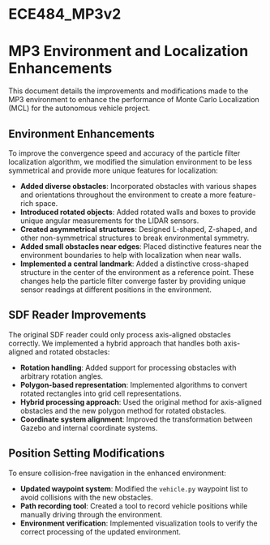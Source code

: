 # ECE484_MP3v2
# MP3 Environment and Localization Enhancements

This document details the improvements and modifications made to the MP3 environment to enhance the performance of Monte Carlo Localization (MCL) for the autonomous vehicle project.

## Environment Enhancements

To improve the convergence speed and accuracy of the particle filter localization algorithm, we modified the simulation environment to be less symmetrical and provide more unique features for localization:

- **Added diverse obstacles**: Incorporated obstacles with various shapes and orientations throughout the environment to create a more feature-rich space.
- **Introduced rotated objects**: Added rotated walls and boxes to provide unique angular measurements for the LIDAR sensors.
- **Created asymmetrical structures**: Designed L-shaped, Z-shaped, and other non-symmetrical structures to break environmental symmetry.
- **Added small obstacles near edges**: Placed distinctive features near the environment boundaries to help with localization when near walls.
- **Implemented a central landmark**: Added a distinctive cross-shaped structure in the center of the environment as a reference point.
These changes help the particle filter converge faster by providing unique sensor readings at different positions in the environment.

## SDF Reader Improvements

The original SDF reader could only process axis-aligned obstacles correctly. We implemented a hybrid approach that handles both axis-aligned and rotated obstacles:

- **Rotation handling**: Added support for processing obstacles with arbitrary rotation angles.
- **Polygon-based representation**: Implemented algorithms to convert rotated rectangles into grid cell representations.
- **Hybrid processing approach**: Used the original method for axis-aligned obstacles and the new polygon method for rotated obstacles.
- **Coordinate system alignment**: Improved the transformation between Gazebo and internal coordinate systems.

## Position Setting Modifications

To ensure collision-free navigation in the enhanced environment:

- **Updated waypoint system**: Modified the `vehicle.py` waypoint list to avoid collisions with the new obstacles.
- **Path recording tool**: Created a tool to record vehicle positions while manually driving through the environment.
- **Environment verification**: Implemented visualization tools to verify the correct processing of the updated environment.

